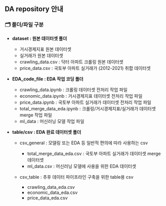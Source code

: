 ## DA repository 안내
### 🗂 폴더/파일 구분
 - **dataset : 원본 데이터셋 폴더**
 
   - 거시경제지표 원본 데이터셋
   - 실거래가 원본 데이터셋
   - crawling_data.csv : 닥터 아파트 크롤링 원본 데이터셋
   - price_data.csv : 국토부 아파트 실거래가 (2012-2021) 취합 데이터셋
 
 - **EDA_code_file : EDA 작업 코딩 폴더**
 
   - crawling_data.ipynb : 크롤링 데이터셋 전처리 작업 파일
   - economic_data.ipynb : 거시경제지표 데이터셋 전처리 작업 파일
   - price_data.ipynb : 국토부 아파트 실거래가 데이터셋 전처리 작업 파일
   - total_merge_data_eda.ipynb : 크롤링/거시경제지표/실거래가 데이터셋 merge 작업 파일
   - ml_data : 머신러닝 모델 작업 파일

- **table/csv : EDA 완료 데이터셋 폴더**

   - csv_general : 모델링 또는 EDA 등 일반적 편의에 따라 사용하는 csv

     - total_merge_data_eda.csv : 국토부 아파트 실거래가 데이터셋 merge 데이터셋
     - ml_data.csv : 머신러닝 모델에 사용을 위한 EDA 데이터셋

   - csv_table : 추후 데이터 파이프라인 구축을 위한 table용 csv
   
     - crawling_data_eda.csv
     - economic_data_eda.csv
     - price_data_eda.csv
